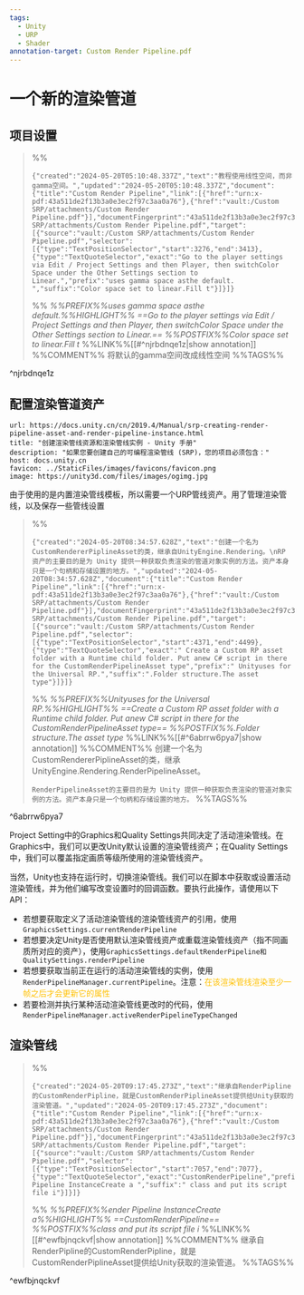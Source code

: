 ```yaml
---
tags:
  - Unity
  - URP
  - Shader
annotation-target: Custom Render Pipeline.pdf
---
```

# 一个新的渲染管道
## 项目设置

>%%
>```annotation-json
>{"created":"2024-05-20T05:10:48.337Z","text":"教程使用线性空间，而非gamma空间。","updated":"2024-05-20T05:10:48.337Z","document":{"title":"Custom Render Pipeline","link":[{"href":"urn:x-pdf:43a511de2f13b3a0e3ec2f97c3aa0a76"},{"href":"vault:/Custom SRP/attachments/Custom Render Pipeline.pdf"}],"documentFingerprint":"43a511de2f13b3a0e3ec2f97c3aa0a76"},"uri":"vault:/Custom SRP/attachments/Custom Render Pipeline.pdf","target":[{"source":"vault:/Custom SRP/attachments/Custom Render Pipeline.pdf","selector":[{"type":"TextPositionSelector","start":3276,"end":3413},{"type":"TextQuoteSelector","exact":"Go to the player settings via Edit / Project Settings and then Player, then switchColor Space under the Other Settings section to Linear.","prefix":"uses gamma space asthe default. ","suffix":"Color space set to linear.Fill t"}]}]}
>```
>%%
>*%%PREFIX%%uses gamma space asthe default.%%HIGHLIGHT%% ==Go to the player settings via Edit / Project Settings and then Player, then switchColor Space under the Other Settings section to Linear.== %%POSTFIX%%Color space set to linear.Fill t*
>%%LINK%%[[#^njrbdnqe1z|show annotation]]
>%%COMMENT%%
> 将默认的gamma空间改成线性空间
>%%TAGS%%
>
^njrbdnqe1z

## 配置渲染管道资产

```cardlink
url: https://docs.unity.cn/cn/2019.4/Manual/srp-creating-render-pipeline-asset-and-render-pipeline-instance.html
title: "创建渲染管线资源和渲染管线实例 - Unity 手册"
description: "如果您要创建自己的可编程渲染管线 (SRP)，您的项目必须包含："
host: docs.unity.cn
favicon: ../StaticFiles/images/favicons/favicon.png
image: https://unity3d.com/files/images/ogimg.jpg
```

由于使用的是内置渲染管线模板，所以需要一个URP管线资产。用了管理渲染管线，以及保存一些管线设置

>%%
>```annotation-json
>{"created":"2024-05-20T08:34:57.628Z","text":"创建一个名为CustomRendererPiplineAsset的类，继承自UnityEngine.Rendering。\nRP 资产的主要目的是为 Unity 提供一种获取负责渲染的管道对象实例的方法。资产本身只是一个句柄和存储设置的地方。","updated":"2024-05-20T08:34:57.628Z","document":{"title":"Custom Render Pipeline","link":[{"href":"urn:x-pdf:43a511de2f13b3a0e3ec2f97c3aa0a76"},{"href":"vault:/Custom SRP/attachments/Custom Render Pipeline.pdf"}],"documentFingerprint":"43a511de2f13b3a0e3ec2f97c3aa0a76"},"uri":"vault:/Custom SRP/attachments/Custom Render Pipeline.pdf","target":[{"source":"vault:/Custom SRP/attachments/Custom Render Pipeline.pdf","selector":[{"type":"TextPositionSelector","start":4371,"end":4499},{"type":"TextQuoteSelector","exact":" Create a Custom RP asset folder with a Runtime child folder. Put anew C# script in there for the CustomRenderPipelineAsset type","prefix":" Unityuses for the Universal RP.","suffix":".Folder structure.The asset type"}]}]}
>```
>%%
>*%%PREFIX%%Unityuses for the Universal RP.%%HIGHLIGHT%% ==Create a Custom RP asset folder with a Runtime child folder. Put anew C# script in there for the CustomRenderPipelineAsset type== %%POSTFIX%%.Folder structure.The asset type*
>%%LINK%%[[#^6abrrw6pya7|show annotation]]
>%%COMMENT%%
>创建一个名为CustomRendererPiplineAsset的类，继承UnityEngine.Rendering.RenderPipelineAsset。
>
>`RenderPipelineAsset的主要目的是为 Unity 提供一种获取负责渲染的管道对象实例的方法。资产本身只是一个句柄和存储设置的地方。`
>%%TAGS%%
>
^6abrrw6pya7

Project Setting中的Graphics和Quality Settings共同决定了活动渲染管线。在Graphics中，我们可以更改Unity默认设置的渲染管线资产；在Quality Settings中，我们可以覆盖指定画质等级所使用的渲染管线资产。

当然，Unity也支持在运行时，切换渲染管线。我们可以在脚本中获取或设置活动渲染管线，并为他们编写改变设置时的回调函数。要执行此操作，请使用以下 API：

- 若想要获取定义了活动渲染管线的渲染管线资产的引用，使用 `GraphicsSettings.currentRenderPipeline`
- 若想要决定Unity是否使用默认渲染管线资产或重载渲染管线资产（指不同画质所对应的资产），使用`GraphicsSettings.defaultRenderPipeline和 QualitySettings.renderPipeline`
- 若想要获取当前正在运行的活动渲染管线的实例，使用`RenderPipelineManager.currentPipeline`。注意：<font color="#ffc000">在该渲染管线渲染至少一帧之后才会更新它的属性</font>
- 若要检测并执行某种活动渲染管线更改时的代码，使用`RenderPipelineManager.activeRenderPipelineTypeChanged`

## 渲染管线

>%%
>```annotation-json
>{"created":"2024-05-20T09:17:45.273Z","text":"继承自RenderPipline的CustomRenderPipline，就是CustomRenderPiplineAsset提供给Unity获取的渲染管道。","updated":"2024-05-20T09:17:45.273Z","document":{"title":"Custom Render Pipeline","link":[{"href":"urn:x-pdf:43a511de2f13b3a0e3ec2f97c3aa0a76"},{"href":"vault:/Custom SRP/attachments/Custom Render Pipeline.pdf"}],"documentFingerprint":"43a511de2f13b3a0e3ec2f97c3aa0a76"},"uri":"vault:/Custom SRP/attachments/Custom Render Pipeline.pdf","target":[{"source":"vault:/Custom SRP/attachments/Custom Render Pipeline.pdf","selector":[{"type":"TextPositionSelector","start":7057,"end":7077},{"type":"TextQuoteSelector","exact":"CustomRenderPipeline","prefix":"ender Pipeline InstanceCreate a ","suffix":" class and put its script file i"}]}]}
>```
>%%
>*%%PREFIX%%ender Pipeline InstanceCreate a%%HIGHLIGHT%% ==CustomRenderPipeline== %%POSTFIX%%class and put its script file i*
>%%LINK%%[[#^ewfbjnqckvf|show annotation]]
>%%COMMENT%%
>继承自RenderPipline的CustomRenderPipline，就是CustomRenderPiplineAsset提供给Unity获取的渲染管道。
>%%TAGS%%
>
^ewfbjnqckvf

